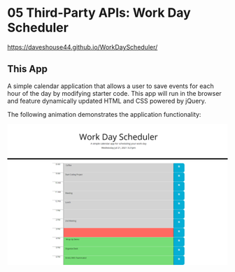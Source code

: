 # 05 Third-Party APIs: Work Day Scheduler

https://daveshouse44.github.io/WorkDayScheduler/

## This App

A simple calendar application that allows a user to save events for each hour of the day by modifying starter code. This app will run in the browser and feature dynamically updated HTML and CSS powered by jQuery.

The following animation demonstrates the application functionality:

![A user clicks on slots on the color-coded calendar and edits the events.](\Assets\Work-Day-Scheduler.png)

